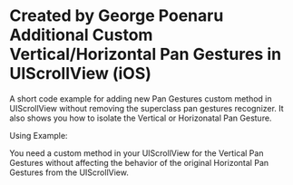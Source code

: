 Created by George Poenaru
Additional Custom Vertical/Horizontal Pan Gestures in UIScrollView (iOS)
============================

A short code example for adding new Pan Gestures custom method in UIScrollView without removing the superclass pan gestures recognizer.
It also shows you how to isolate the Vertical or Horizonatal Pan Gesture. 

Using Example:

You need a custom method in your UIScrollView for the Vertical Pan Gestures without affecting the behavior 
of the original Horizontal Pan Gestures from the UIScrollView.
